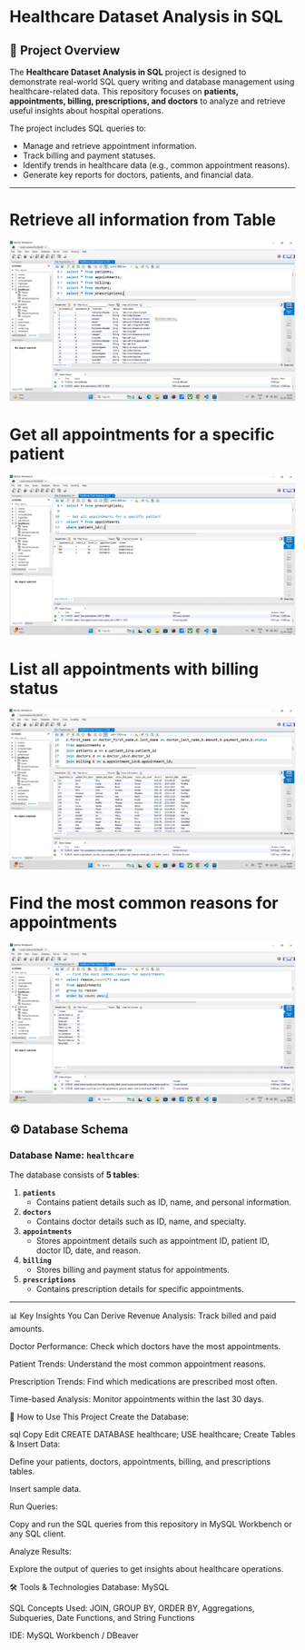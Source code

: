 # Healthcare Dataset Analysis in SQL

## 📌 Project Overview
The **Healthcare Dataset Analysis in SQL** project is designed to demonstrate real-world SQL query writing and database management using healthcare-related data. This repository focuses on **patients, appointments, billing, prescriptions, and doctors** to analyze and retrieve useful insights about hospital operations.

The project includes SQL queries to:
- Manage and retrieve appointment information.
- Track billing and payment statuses.
- Identify trends in healthcare data (e.g., common appointment reasons).
- Generate key reports for doctors, patients, and financial data.

---

# Retrieve all information from Table
![Healthcare Dataset Screenshot](https://github.com/Jayesh-dev-glitch/Healthcare-Dataset-Analysis-in-SQL/blob/main/Screenshot%202025-07-21%20124909.png)

# Get all appointments for a specific patient 
![Healthcare Dataset Screenshot 2](https://github.com/Jayesh-dev-glitch/Healthcare-Dataset-Analysis-in-SQL/blob/main/Screenshot%202025-07-21%20124925.png)

# List all appointments with billing status
![Healthcare Dataset Screenshot 3](https://github.com/Jayesh-dev-glitch/Healthcare-Dataset-Analysis-in-SQL/blob/main/Screenshot%202025-07-21%20124951.png)

# Find the most common reasons for appointments
![Healthcare Dataset Screenshot 4](https://github.com/Jayesh-dev-glitch/Healthcare-Dataset-Analysis-in-SQL/blob/main/Screenshot%202025-07-21%20125013.png)



## ⚙️ Database Schema

### **Database Name:** `healthcare`

The database consists of **5 tables**:

1. **`patients`**  
   - Contains patient details such as ID, name, and personal information.
2. **`doctors`**  
   - Contains doctor details such as ID, name, and specialty.
3. **`appointments`**  
   - Stores appointment details such as appointment ID, patient ID, doctor ID, date, and reason.
4. **`billing`**  
   - Stores billing and payment status for appointments.
5. **`prescriptions`**  
   - Contains prescription details for specific appointments.

---

📊 Key Insights You Can Derive
Revenue Analysis: Track billed and paid amounts.

Doctor Performance: Check which doctors have the most appointments.

Patient Trends: Understand the most common appointment reasons.

Prescription Trends: Find which medications are prescribed most often.

Time-based Analysis: Monitor appointments within the last 30 days.

🚀 How to Use This Project
Create the Database:

sql
Copy
Edit
CREATE DATABASE healthcare;
USE healthcare;
Create Tables & Insert Data:

Define your patients, doctors, appointments, billing, and prescriptions tables.

Insert sample data.

Run Queries:

Copy and run the SQL queries from this repository in MySQL Workbench or any SQL client.

Analyze Results:

Explore the output of queries to get insights about healthcare operations.


🛠️ Tools & Technologies
Database: MySQL

SQL Concepts Used: JOIN, GROUP BY, ORDER BY, Aggregations, Subqueries, Date Functions, and String Functions

IDE: MySQL Workbench / DBeaver

